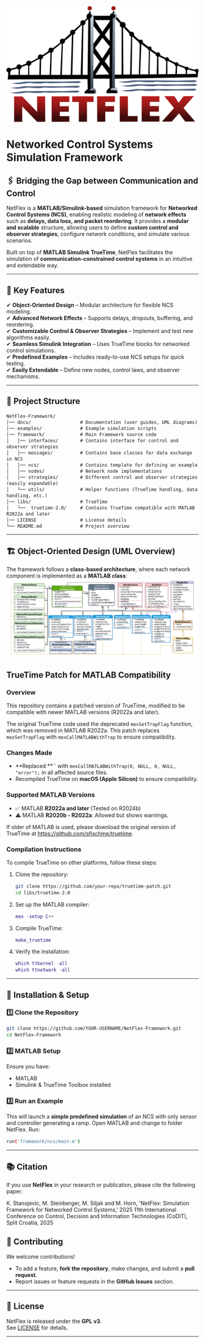 ![NetFlex Logo](docs/assets/logo.png)

# **Networked Control Systems Simulation Framework**

## 🖇️ **Bridging the Gap between Communication and Control**
NetFlex is a **MATLAB/Simulink-based** simulation framework for **Networked Control Systems (NCS)**, enabling realistic modeling of **network effects** such as **delays, data loss, and packet reordering**. It provides a **modular and scalable** structure, allowing users to define **custom control and observer strategies**, configure network conditions, and simulate various scenarios.

Built on top of **MATLAB Simulink TrueTime**, NetFlex facilitates the simulation of **communication-constrained control systems** in an intuitive and extendable way.

---

## 🚀 **Key Features**
✔ **Object-Oriented Design** – Modular architecture for flexible NCS modeling.  
✔ **Advanced Network Effects** – Supports delays, dropouts, buffering, and reordering.  
✔ **Customizable Control & Observer Strategies** – Implement and test new algorithms easily.  
✔ **Seamless Simulink Integration** – Uses TrueTime blocks for networked control simulations.  
✔ **Predefined Examples** – Includes ready-to-use NCS setups for quick testing.  
✔ **Easily Extendable** – Define new nodes, control laws, and observer mechanisms.  

---

## 📁 Project Structure

```
NetFlex-Framework/
│── docs/                  # Documentation (user guides, UML diagrams)
│── examples/              # Example simulation scripts
│── framework/             # Main Framework source code
│   │── interfaces/        # Contains interface for control and observer strategies 
│   │── messages/          # Contains base classes for data exchange in NCS
│   │── ncs/               # Contains template for defining an example
│   │── nodes/             # Network node implementations
│   │── strategies/        # Different control and observer strategies (easily expandable)
│   └── utils/             # Helper functions (TrueTime handling, data handling, etc.)
│── libs/                  # TrueTime
│   └──  truetime-2.0/     # Contains TrueTime compatible with MATLAB R2022a and later
│── LICENSE                # License details
└── README.md              # Project overview
```

---
## 🏗️ **Object-Oriented Design (UML Overview)**


The framework follows a **class-based architecture**, where each network component is implemented as a **MATLAB class**:
![UML Diagramm](docs/assets/uml.png)


## TrueTime Patch for MATLAB Compatibility

### Overview

This repository contains a patched version of TrueTime, modified to be compatible with newer MATLAB versions (R2022a and later). 

The original TrueTime code used the deprecated `mexSetTrapFlag` function, which was removed in MATLAB R2022a. This patch replaces `mexSetTrapFlag` with `mexCallMATLABWithTrap` to ensure compatibility. 

### Changes Made

- **Replaced **`` with `mexCallMATLABWithTrap(0, NULL, 0, NULL, "error");` in all affected source files.
- Recompiled TrueTime on **macOS (Apple Silicon)** to ensure compatibility.

### Supported MATLAB Versions

- ✅ MATLAB **R2022a and later** (Tested on R2024b)
- ⚠️ MATLAB **R2020b - R2022a**: Allowed but shows warnings.

If older of MATLAB is used, please download the original version of TrueTime at https://github.com/sfischme/truetime.
### Compilation Instructions

To compile TrueTime on other platforms, follow these steps:

1. Clone the repository:

   ```sh
   git clone https://github.com/your-repo/truetime-patch.git
   cd libs/truetime-2.0
   ```

2. Set up the MATLAB compiler:

   ```matlab
   mex -setup C++
   ```

3. Compile TrueTime:

   ```matlab
   make_truetime
   ```

4. Verify the installation:

   ```matlab
   which ttkernel -all
   which ttnetwork -all
   ```

---

## 🔧 Installation & Setup

### 1️⃣ **Clone the Repository**
```bash
git clone https://github.com/YOUR-USERNAME/NetFlex-Framework.git
cd NetFlex-Framework
```

### 2️⃣ **MATLAB Setup**
Ensure you have:
- MATLAB 
- Simulink & TrueTime Toolbox installed

### 3️⃣ **Run an Example**
This will launch a **simple predefined simulation** of an NCS with only sensor and controller generating a ramp.
Open MATLAB and change to folder NetFlex. Run:
```bash
run('framework/ncs/main.m')
```
---

## 📚 Citation

If you use **NetFlex** in your research or publication, please cite the following paper:

K. Stanojevic, M. Steinberger, M. Siljak and M. Horn, 'NetFlex: Simulation Framework for Networked Control Systems,' 2025 11th International Conference on Control, Decision and Information Technologies (CoDIT), Split Croatia, 2025

## 📜 Contributing
We welcome contributions!  
- To add a feature, **fork the repository**, make changes, and submit a **pull request**.  
- Report issues or feature requests in the **GitHub Issues** section.

---

## 📄 License
NetFlex is released under the **GPL v3**.  
See [LICENSE](LICENSE) for details.

---


